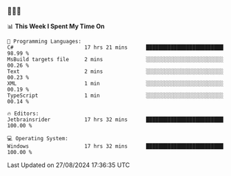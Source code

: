 ### 👋👋👋
<!--START_SECTION:waka-->
📊 **This Week I Spent My Time On** 

```text
💬 Programming Languages: 
C#                       17 hrs 21 mins      █████████████████████████   98.99 % 
MsBuild targets file     2 mins              ░░░░░░░░░░░░░░░░░░░░░░░░░   00.26 % 
Text                     2 mins              ░░░░░░░░░░░░░░░░░░░░░░░░░   00.23 % 
XML                      1 min               ░░░░░░░░░░░░░░░░░░░░░░░░░   00.19 % 
TypeScript               1 min               ░░░░░░░░░░░░░░░░░░░░░░░░░   00.14 % 

🔥 Editors: 
Jetbrainsrider           17 hrs 32 mins      █████████████████████████   100.00 % 

💻 Operating System: 
Windows                  17 hrs 32 mins      █████████████████████████   100.00 % 
```


 Last Updated on 27/08/2024 17:36:35 UTC
<!--END_SECTION:waka-->
